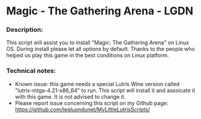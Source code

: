 # Magic - The Gathering Arena - LGDN

### Description:
This script will assist you to install "Magic: The Gathering Arena" on Linux OS.
During install please let all options by default.
Thanks to the people who helped us play this game in the best conditions on Linux platform.

### Technical notes:
- Known issue: this game needs a special Lutris Wine version called "lutris-mtga-4.21-x86_64" to run. This script will install it and assoicate it with this game. It is not advised to change it.
- Please report issue concerning this script on my Github page:
https://github.com/legluondunet/MyLittleLutrisScripts/
